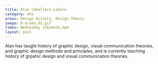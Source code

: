 ```yaml
---
title: Alan Caballero LaZare
category: who
areas: Design History, Design Theory
image: 8-drake_02.gif
times: Wednesday 12&ndash;2pm
layout: post
---
```

Alan has taught history of graphic design, visual communication theories, and graphic design methods and principles, and is currently teaching history of grpahic design and visual communication theories. 